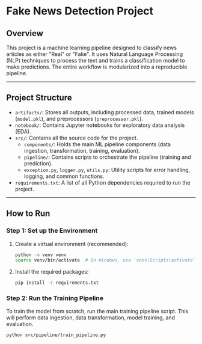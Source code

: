 # Fake News Detection Project

## Overview

This project is a machine learning pipeline designed to classify news articles as either "Real" or "Fake". It uses Natural Language Processing (NLP) techniques to process the text and trains a classification model to make predictions. The entire workflow is modularized into a reproducible pipeline.

---

## Project Structure

-   `artifacts/`: Stores all outputs, including processed data, trained models (`model.pkl`), and preprocessors (`preprocessor.pkl`).
-   `notebook/`: Contains Jupyter notebooks for exploratory data analysis (EDA).
-   `src/`: Contains all the source code for the project.
    -   `components/`: Holds the main ML pipeline components (data ingestion, transformation, training, evaluation).
    -   `pipeline/`: Contains scripts to orchestrate the pipeline (training and prediction).
    -   `exception.py`, `logger.py`, `utils.py`: Utility scripts for error handling, logging, and common functions.
-   `requirements.txt`: A list of all Python dependencies required to run the project.

---

## How to Run

### Step 1: Set up the Environment

1.  Create a virtual environment (recommended):
    ```bash
    python -m venv venv
    source venv/bin/activate  # On Windows, use `venv\Scripts\activate`
    ```
2.  Install the required packages:
    ```bash
    pip install -r requirements.txt
    ```

### Step 2: Run the Training Pipeline

To train the model from scratch, run the main training pipeline script. This will perform data ingestion, data transformation, model training, and evaluation.

```bash
python src/pipeline/train_pipeline.py